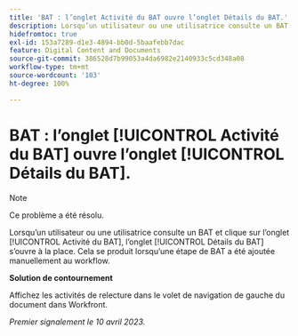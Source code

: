 ```yaml
---
title: 'BAT : l’onglet Activité du BAT ouvre l’onglet Détails du BAT.'
description: Lorsqu’un utilisateur ou une utilisatrice consulte un BAT et clique sur l’onglet Activité du BAT, l’onglet Détails du BAT s’ouvre à la place. Cela se produit lorsqu’une étape de BAT a été ajoutée manuellement au workflow.
hidefromtoc: true
exl-id: 153a7289-d1e3-4894-bb0d-5baafebb7dac
feature: Digital Content and Documents
source-git-commit: 386528d7b99053a4da6982e2140933c5cd348a08
workflow-type: tm+mt
source-wordcount: '103'
ht-degree: 100%

---
```


# BAT : l’onglet [!UICONTROL Activité du BAT] ouvre l’onglet [!UICONTROL Détails du BAT].

<!--This article is on WF and WFP TOCs-->

<!--Valid issue, live for workaround-->

>[!NOTE]
>
>Ce problème a été résolu.

Lorsqu’un utilisateur ou une utilisatrice consulte un BAT et clique sur l’onglet [!UICONTROL Activité du BAT], l’onglet [!UICONTROL Détails du BAT] s’ouvre à la place. Cela se produit lorsqu’une étape de BAT a été ajoutée manuellement au workflow.

**Solution de contournement**

Affichez les activités de relecture dans le volet de navigation de gauche du document dans Workfront.

_Premier signalement le 10 avril 2023._
